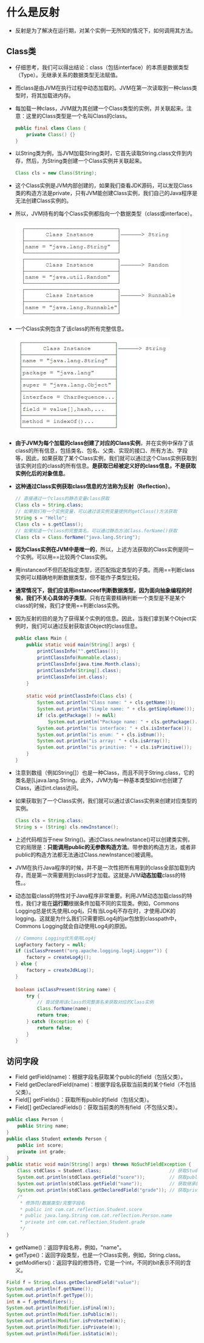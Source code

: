 # 什么是反射

- 反射是为了解决在运行期，对某个实例一无所知的情况下，如何调用其方法。

## Class类

- 仔细思考，我们可以得出结论：class（包括interface）的本质是数据类型（Type）。无继承关系的数据类型无法赋值。
- 而class是由JVM在执行过程中动态加载的。JVM在第一次读取到一种class类型时，将其加载进内存。
- 每加载一种class，JVM就为其创建一个Class类型的实例，并关联起来。注意：这里的Class类型是一个名叫Class的class。

    ```Java
    public final class Class {
        private Class() {}
    }
    ```

- 以String类为例，当JVM加载String类时，它首先读取String.class文件到内存，然后，为String类创建一个Class实例并关联起来。

    ```Java
    Class cls = new Class(String);
    ```

- 这个Class实例是JVM内部创建的，如果我们查看JDK源码，可以发现Class类的构造方法是private，只有JVM能创建Class实例，我们自己的Java程序是无法创建Class实例的。
- 所以，JVM持有的每个Class实例都指向一个数据类型（class或interface）。

    ![Class](./image/Class.jpg)

- 一个Class实例包含了该class的所有完整信息。

    ![完整信息](./image/完整信息.jpg)

- **由于JVM为每个加载的class创建了对应的Class实例**，并在实例中保存了该class的所有信息，包括类名、包名、父类、实现的接口、所有方法、字段等，因此，如果获取了某个Class实例，我们就可以通过这个Class实例获取到该实例对应的class的所有信息。**是获取已经被定义好的class信息，不是获取实例化后的对象信息**。
- **这种通过Class实例获取class信息的方法称为反射（Reflection）**。

    ```Java
    // 直接通过一个class的静态变量class获取
    Class cls = String.class;
    // 如果我们有一个实例变量，可以通过该实例变量提供的getClass()方法获取
    String s = "Hello";
    Class cls = s.getClass();
    // 如果知道一个class的完整类名，可以通过静态方法Class.forName()获取
    Class cls = Class.forName("java.lang.String");
    ```

- **因为Class实例在JVM中是唯一的**，所以，上述方法获取的Class实例是同一个实例。可以用==比较两个Class实例。
- 用instanceof不但匹配指定类型，还匹配指定类型的子类。而用==判断class实例可以精确地判断数据类型，但不能作子类型比较。
- **通常情况下，我们应该用instanceof判断数据类型，因为面向抽象编程的时候，我们不关心具体的子类型**。只有在需要精确判断一个类型是不是某个class的时候，我们才使用==判断class实例。
- 因为反射的目的是为了获得某个实例的信息。因此，当我们拿到某个Object实例时，我们可以通过反射获取该Object的class信息。

    ```Java
    public class Main {
        public static void main(String[] args) {
            printClassInfo("".getClass());
            printClassInfo(Runnable.class);
            printClassInfo(java.time.Month.class);
            printClassInfo(String[].class);
            printClassInfo(int.class);
        }

        static void printClassInfo(Class cls) {
            System.out.println("Class name: " + cls.getName());                    // 完整类名
            System.out.println("Simple name: " + cls.getSimpleName());             // 类名
            if (cls.getPackage() != null)
                System.out.println("Package name: " + cls.getPackage().getName()); // 包名
            System.out.println("is interface: " + cls.isInterface());              // 是否为接口
            System.out.println("is enum: " + cls.isEnum());                        // 是否为枚举
            System.out.println("is array: " + cls.isArray());                      // 是否为数组
            System.out.println("is primitive: " + cls.isPrimitive());              // 是否为基本类型
        }
    }
    ```

- 注意到数组（例如String[]）也是一种Class，而且不同于String.class，它的类名是[Ljava.lang.String。此外，JVM为每一种基本类型如int也创建了Class，通过int.class访问。
- 如果获取到了一个Class实例，我们就可以通过该Class实例来创建对应类型的实例。

    ```Java
    Class cls = String.class;
    String s = (String) cls.newInstance();
    ```

- 上述代码相当于new String()。通过Class.newInstance()可以创建类实例，它的局限是：**只能调用public的无参数构造方法**。带参数的构造方法，或者非public的构造方法都无法通过Class.newInstance()被调用。
- JVM在执行Java程序的时候，并不是一次性把所有用到的class全部加载到内存，而是第一次需要用到class时才加载。这就是JVM**动态加载**class的特性。。
- 动态加载class的特性对于Java程序非常重要。利用JVM动态加载class的特性，我们才能在**运行期**根据条件加载不同的实现类。例如，Commons Logging总是优先使用Log4j，只有当Log4j不存在时，才使用JDK的logging。这就是为什么我们只需要把Log4j的jar包放到classpath中，Commons Logging就会自动使用Log4j的原因。

    ```Java
    // Commons Logging优先使用Log4j
    LogFactory factory = null;
    if (isClassPresent("org.apache.logging.log4j.Logger")) {
        factory = createLog4j();
    } else {
        factory = createJdkLog();
    }

    boolean isClassPresent(String name) {
        try {
            // 尝试使用该class的完整类名来获取对应的Class实例
            Class.forName(name);
            return true;
        } catch (Exception e) {
            return false;
        }
    }
    ```

## 访问字段

- Field getField(name)：根据字段名获取某个public的field（包括父类）。
- Field getDeclaredField(name)：根据字段名获取当前类的某个field（不包括父类）。
- Field[] getFields()：获取所有public的field（包括父类）。
- Field[] getDeclaredFields()：获取当前类的所有field（不包括父类）。

```Java
public class Person {
    public String name;
}
public class Student extends Person {
    public int score;
    private int grade;
}
public static void main(String[] args) throws NoSuchFieldException {
    Class stdClass = Student.class;                         // 获取Student的Class实例
    System.out.println(stdClass.getField("score"));         // 获取public字段
    System.out.println(stdClass.getField("name"));          // 获取继承的public字段
    System.out.println(stdClass.getDeclaredField("grade")); // 获取private字段
    /*
     * 修饰符/数据类型/完整字段名
     * public int com.cat.reflection.Student.score
     * public java.lang.String com.cat.reflection.Person.name
     * private int com.cat.reflection.Student.grade
     */
}
```

- getName()：返回字段名称，例如，"name"。
- getType()：返回字段类型，也是一个Class实例，例如，String.class。
- getModifiers()：返回字段的修饰符，它是一个int，不同的bit表示不同的含义。

```Java
Field f = String.class.getDeclaredField("value");
System.out.println(f.getName());
System.out.println(f.getType());
int m = f.getModifiers();
System.out.println(Modifier.isFinal(m));
System.out.println(Modifier.isPublic(m));
System.out.println(Modifier.isProtected(m));
System.out.println(Modifier.isPrivate(m));
System.out.println(Modifier.isStatic(m));
```
